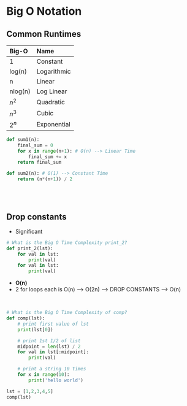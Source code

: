 # Big O Notation

## Common Runtimes

| Big-O | Name |
| :---- | :----|
| 1 | Constant |
| log(n) | Logarithmic |
| n | Linear |
| nlog(n) | Log Linear |
| $n^2$| Quadratic |
| $n^3$| Cubic |
| $2^n$| Exponential |


```python
def sum1(n):
    final_sum = 0
    for x in range(n+1): # O(n) --> Linear Time
        final_sum += x    
    return final_sum

def sum2(n): # O(1) --> Constant Time
    return (n*(n+1)) / 2
```
</br>
</br>

## Drop constants
* Significant 

```python
# What is the Big O Time Complexity print_2?
def print_2(lst):
    for val in lst:
        print(val)
    for val in lst:
        print(val)
```
* **O(n)**
* 2 for loops each is O(n) --> O(2n) --> DROP CONSTANTS --> O(n)

</br>

```python
# What is the Big O Time Complexity of comp?
def comp(lst):
    # print first value of lst
    print(lst[0])

    # print 1st 1/2 of list
    midpoint = len(lst) / 2
    for val in lst[:midpoint]:
        print(val)

    # print a string 10 times
    for x in range(10):
        print('hello world')

lst = [1,2,3,4,5]
comp(lst)
````